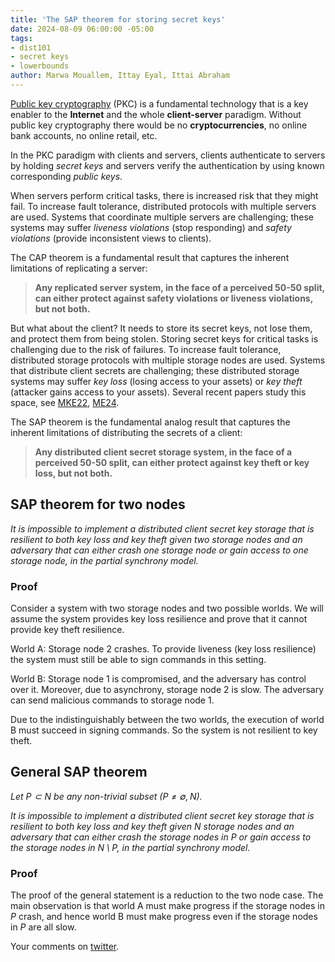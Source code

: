 ```yaml
---
title: 'The SAP theorem for storing secret keys'
date: 2024-08-09 06:00:00 -05:00
tags:
- dist101
- secret keys
- lowerbounds
author: Marwa Mouallem, Ittay Eyal, Ittai Abraham
---
```



[Public key cryptography](https://en.wikipedia.org/wiki/Public-key_cryptography) (PKC) is a fundamental technology that is a key enabler to the **Internet** and the whole **client-server** paradigm. Without public key cryptography there would be no **cryptocurrencies**, no online bank accounts, no online retail, etc.

In the PKC paradigm with clients and servers, clients authenticate to servers by holding *secret keys* and servers verify the authentication by using known corresponding *public keys*. 

When servers perform critical tasks, there is increased risk that they might fail. To increase fault tolerance, distributed protocols with multiple servers are used. Systems that coordinate multiple servers are challenging; these systems may suffer *liveness violations* (stop responding) and *safety violations* (provide inconsistent views to clients).

The CAP theorem is a fundamental result that captures the inherent limitations of replicating a server:

> **Any replicated server system, in the face of a perceived 50-50 split, can either protect against safety violations or liveness violations, but not both.**

But what about the client? It needs to store its secret keys, not lose them, and protect them from being stolen. Storing secret keys for critical tasks is challenging due to the risk of failures. To increase fault tolerance, distributed storage protocols with multiple storage nodes are used. Systems that distribute client secrets are challenging; these distributed storage systems may suffer *key loss* (losing access to your assets) or *key theft* (attacker gains access to your assets). Several recent papers study this space, see [MKE22](https://eprint.iacr.org/2022/1682.pdf), [ME24](https://arxiv.org/pdf/2312.13967).

The SAP theorem is the fundamental analog result that captures the inherent limitations of distributing the secrets of a client:

> **Any distributed client secret storage system, in the face of a perceived 50-50 split, can either protect against key theft or key loss, but not both.**

## SAP theorem for two nodes

*It is impossible to implement a distributed client secret key storage that is resilient to both key loss and key theft given two storage nodes and an adversary that can either crash one storage node or gain access to one storage node, in the partial synchrony model.*

### Proof

Consider a system with two storage nodes and two possible worlds. We will assume the system provides key loss resilience and prove that it cannot provide key theft resilience.

World A: Storage node 2 crashes. To provide liveness (key loss resilience) the system must still be able to sign commands in this setting.

World B: Storage node 1 is compromised, and the adversary has control over it. Moreover, due to asynchrony, storage node 2 is slow. The adversary can send malicious commands to storage node 1.

Due to the indistinguishably between the two worlds, the execution of world B must succeed in signing commands. So the system is not resilient to key theft.

## General SAP theorem

*Let $P \subset N$ be any non-trivial subset ($P \neq \emptyset, N$).*

*It is impossible to implement a distributed client secret key storage that is resilient to both key loss and key theft given $N$ storage nodes and an adversary that can either crash the storage nodes in $P$ or gain access to the storage nodes in $N\setminus P$, in the partial synchrony model.*

### Proof

The proof of the general statement is a reduction to the two node case. The main observation is that world A must make progress if the storage nodes in $P$ crash, and hence world B must make progress even if the storage nodes in $P$ are all slow.

Your comments on [twitter]().